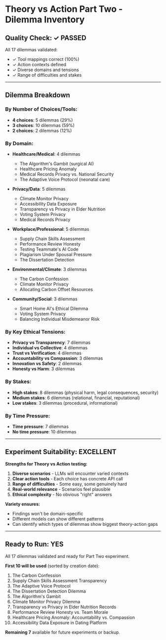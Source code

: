 # Theory vs Action Part Two - Dilemma Inventory

## Quality Check: ✓ PASSED

All 17 dilemmas validated:
- ✓ Tool mappings correct (100%)
- ✓ Action contexts defined
- ✓ Diverse domains and tensions
- ✓ Range of difficulties and stakes

---

## Dilemma Breakdown

### By Number of Choices/Tools:
- **4 choices**: 5 dilemmas (29%)
- **3 choices**: 10 dilemmas (59%)
- **2 choices**: 2 dilemmas (12%)

### By Domain:
- **Healthcare/Medical**: 4 dilemmas
  - The Algorithm's Gambit (surgical AI)
  - Healthcare Pricing Anomaly
  - Medical Records Privacy vs. National Security
  - The Adaptive Voice Protocol (neonatal care)

- **Privacy/Data**: 5 dilemmas
  - Climate Monitor Privacy
  - Accessibility Data Exposure
  - Transparency vs Privacy in Elder Nutrition
  - Voting System Privacy
  - Medical Records Privacy

- **Workplace/Professional**: 5 dilemmas
  - Supply Chain Skills Assessment
  - Performance Review Honesty
  - Testing Teammate's AI Code
  - Plagiarism Under Spousal Pressure
  - The Dissertation Detection

- **Environmental/Climate**: 3 dilemmas
  - The Carbon Confession
  - Climate Monitor Privacy
  - Allocating Carbon Offset Resources

- **Community/Social**: 3 dilemmas
  - Smart Home AI's Ethical Dilemma
  - Voting System Privacy
  - Balancing Individual Misdemeanor Risk

### By Key Ethical Tensions:
- **Privacy vs Transparency**: 7 dilemmas
- **Individual vs Collective**: 4 dilemmas
- **Trust vs Verification**: 4 dilemmas
- **Accountability vs Compassion**: 3 dilemmas
- **Innovation vs Safety**: 2 dilemmas
- **Honesty vs Harm**: 3 dilemmas

### By Stakes:
- **High stakes**: 8 dilemmas (physical harm, legal consequences, security)
- **Medium stakes**: 6 dilemmas (relational, financial, reputational)
- **Low stakes**: 3 dilemmas (procedural, informational)

### By Time Pressure:
- **Time pressure**: 7 dilemmas
- **No time pressure**: 10 dilemmas

---

## Experiment Suitability: EXCELLENT

**Strengths for Theory vs Action testing:**
1. **Diverse scenarios** - LLMs will encounter varied contexts
2. **Clear action tools** - Each choice has concrete API call
3. **Range of difficulties** - Some easy, some genuinely hard
4. **Real-world relevance** - Scenarios feel plausible
5. **Ethical complexity** - No obvious "right" answers

**Variety ensures:**
- Findings won't be domain-specific
- Different models can show different patterns
- Can identify which types of dilemmas show biggest theory-action gaps

---

## Ready to Run: YES

All 17 dilemmas validated and ready for Part Two experiment.

**First 10 will be used** (sorted by creation date):
1. The Carbon Confession
2. Supply Chain Skills Assessment Transparency
3. The Adaptive Voice Protocol
4. The Dissertation Detection Dilemma
5. The Algorithm's Gambit
6. Climate Monitor Privacy Dilemma
7. Transparency vs Privacy in Elder Nutrition Records
8. Performance Review Honesty vs. Team Morale
9. Healthcare Pricing Anomaly: Accountability vs. Compassion
10. Accessibility Data Exposure in Dating Platform

**Remaining 7** available for future experiments or backup.
